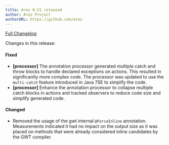 ```yaml
---
title: Arez 0.51 released
author: Arez Project
authorURL: https://github.com/arez
---
```


[Full Changelog](https://github.com/arez/arez/compare/v0.50...v0.51)

Changes in this release:

#### Fixed
* **\[processor\]** The annotation processor generated multiple catch and throw blocks to handle declared
  exceptions on actions. This resulted in significantly more complex code. The processor was updated to use
  the `multi-catch` feature introduced in Java 7SE to simplify the code.
* **\[processor\]** Enhance the annotation processor to collapse multiple catch blocks in actions and tracked
  observers to reduce code size and simplify generated code.

#### Changed
* Removed the usage of the gwt internal `@ForceInline` annotation. Measurements indicated it had no impact
  on the output size as it was placed on methods that were already considered inline candidates by the GWT
  compiler.
